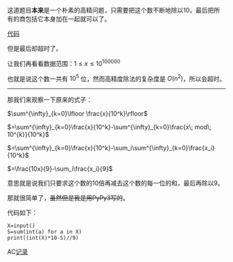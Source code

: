 这道题目**本来**是一个朴素的高精问题，只需要把这个数不断地除以10，最后把所有的商包括它本身加在一起就可以了。

[代码](https://www.luogu.com.cn/paste/pj544le0)

但是最后却超时了。

让我们再看看数据范围：$1\le x\le 10^{100000}$

也就是说这个数一共有 $10^5$ 位，然而高精度除法的复杂度是 $O(n^2)$，所以会超时。

---
那我们来观察一下原来的式子：

$\sum^{\infty}_{k=0}\lfloor \frac{x}{10^k}\rfloor$

$=\sum^{\infty}_{k=0}\frac{x}{10^k}-\sum^{\infty}_{k=0}\frac{x\; mod\; 10^{k}}{10^k}$

$=\sum^{\infty}_{k=0}\frac{x}{10^k}-\sum_i\sum^{\infty}_{k=0}\frac{x_i}{10^k}$

$=\frac{10x}{9}-\sum_i\frac{x_i}{9}$

意思就是说我们只要求这个数的10倍再减去这个数的每一位的和，最后再除以9。

那就很简单了，~~虽然但是我是用PyPy3写的~~。

代码如下：

```PyPy3
X=input()
S=sum(int(a) for a in X)
print((int(X)*10-S)//9)
```

AC[记录](https://atcoder.jp/contests/abc233/submissions/36113012)